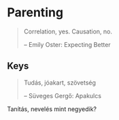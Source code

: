 Parenting
=========

> Correlation, yes. Causation, no.
>
> – Emily Oster: Expecting Better

Keys
----

> Tudás, jóakart, szövetség
>
> – Süveges Gergő: Apakulcs

Tanítás, nevelés mint negyedik?
